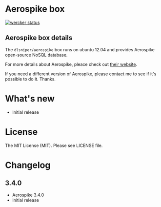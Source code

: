 # Aerospike box

[![wercker status](https://app.wercker.com/status/37699642ad46b7364a1895be91733211/m "wercker status")](https://app.wercker.com/project/bykey/37699642ad46b7364a1895be91733211)

## Aerospike box details

The `dlsniper/aerospike` box runs on ubuntu 12.04 and provides Aerospike open-source NoSQL database.

For more details about Aerospike, pleace check out [their website](http://www.aerospike.com/).

If you need a different version of Aerospike, please contact me to see if it's possible to do it. Thanks.

# What's new

- Initial release

# License

The MIT License (MIT). Please see LICENSE file.

# Changelog

## 3.4.0

- Aerospike 3.4.0
- Initial release
